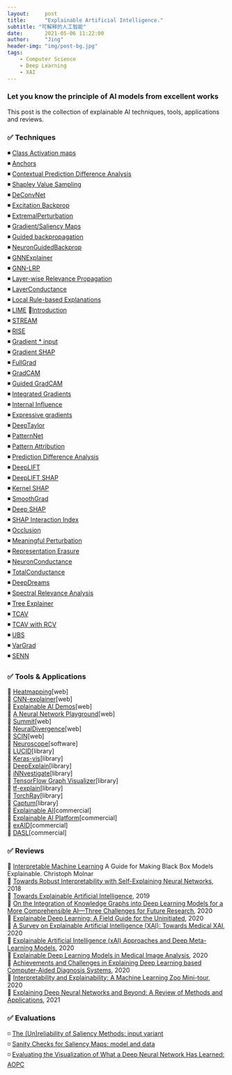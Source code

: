 ```yaml
---
layout:     post
title:      "Explainable Artificial Intelligence."
subtitle: "可解释的人工智能"
date:       2021-05-06 11:22:00
author:     "Jing"
header-img: "img/post-bg.jpg"
tags:
    - Computer Science
    - Deep Learning
    - XAI
---
```


### Let you know the principle of AI models from excellent works
This post is the collection of explainable AI techniques, tools, applications and reviews.
### ✅ Techniques
◾ [Class Activation maps](https://www.cv-foundation.org/openaccess/content_cvpr_2016/html/Zhou_Learning_Deep_Features_CVPR_2016_paper.html)        
◾ [Anchors](https://ojs.aaai.org/index.php/AAAI/article/view/11491)    
◾ [Contextual Prediction Difference Analysis](https://arxiv.org/abs/1910.09086)    
◾ [Shapley Value Sampling](https://doi.org/10.1016/j.cor.2008.04.004)    
◾ [DeConvNet](https://doi.org/10.1007/978-3-319-10590-1_53)    
◾ [Excitation Backprop](https://doi.org/10.1007/s11263-017-1059-x)    
◾ [ExtremalPerturbation](https://openaccess.thecvf.com/content_ICCV_2019/html/Fong_Understanding_Deep_Networks_via_Extremal_Perturbations_and_Smooth_Masks_ICCV_2019_paper.html)    
◾ [Gradient/Saliency Maps](https://arxiv.org/abs/1312.6034)    
◾ [Guided backpropagation](https://arxiv.org/abs/1412.6806)    
◾ [NeuronGuidedBackprop](https://arxiv.org/abs/1412.6806)    
◾ [GNNExplainer](https://www.ncbi.nlm.nih.gov/pmc/articles/PMC7138248/)    
◾ [GNN-LRP](https://arxiv.org/abs/2006.03589)    
◾ [Layer-wise Relevance Propagation](https://doi.org/10.1371/journal.pone.0130140)    
◾ [LayerConductance](https://arxiv.org/abs/1807.09946)    
◾ [Local Rule-based Explanations](https://arxiv.org/abs/1805.10820)    
◾ [LIME](https://doi.org/10.1145/2939672.2939778) 📝[Introduction](https://www.oreilly.com/content/introduction-to-local-interpretable-model-agnostic-explanations-lime/)    
◾ [STREAM](https://arxiv.org/abs/1703.02647)    
◾ [RISE](https://arxiv.org/abs/1806.07421)    
◾ [Gradient * input](https://arxiv.org/abs/1605.01713)    
◾ [Gradient SHAP](https://arxiv.org/abs/1705.07874)    
◾ [FullGrad](https://arxiv.org/abs/1705.07874)    
◾ [GradCAM](https://openaccess.thecvf.com/content_iccv_2017/html/Selvaraju_Grad-CAM_Visual_Explanations_ICCV_2017_paper.html)    
◾ [Guided GradCAM](https://openaccess.thecvf.com/content_iccv_2017/html/Selvaraju_Grad-CAM_Visual_Explanations_ICCV_2017_paper.html)    
◾ [Integrated Gradients](http://proceedings.mlr.press/v70/sundararajan17a.html)   
◾ [Internal Influence](10.1109/TEST.2018.8624792)    
◾ [Expressive gradients](https://doi.org/10.1371/journal.pone.0215076)    
◾ [DeepTaylor](https://doi.org/10.1016/j.patcog.2016.11.008)    
◾ [PatternNet](https://arxiv.org/abs/1705.05598)    
◾ [Pattern Attribution](https://arxiv.org/abs/1705.05598)    
◾ [Prediction Difference Analysis](https://arxiv.org/abs/1702.04595)    
◾ [DeepLIFT](http://proceedings.mlr.press/v70/shrikumar17a)    
◾ [DeepLIFT SHAP](https://arxiv.org/abs/1705.07874)    
◾ [Kernel SHAP](https://arxiv.org/abs/1705.07874)    
◾ [SmoothGrad](https://arxiv.org/abs/1706.03825)    
◾ [Deep SHAP](https://doi.org/10.1007/978-3-030-53352-6_24)   
◾ [SHAP Interaction Index](https://doi.org/10.1038/s42256-019-0138-9)    
◾ [Occlusion](https://doi.org/10.1007/978-3-319-10590-1_53)    
◾ [Meaningful Perturbation](https://openaccess.thecvf.com/content_iccv_2017/html/Fong_Interpretable_Explanations_of_ICCV_2017_paper.html)    
◾ [Representation Erasure](https://arxiv.org/abs/1612.08220)    
◾ [NeuronConductance](https://arxiv.org/abs/1805.12233)    
◾ [TotalConductance](https://arxiv.org/abs/1805.12233)    
◾ [DeepDreams](https://doi.org/10.1007/978-3-030-33850-3_7)    
◾ [Spectral Relevance Analysis](https://doi.org/10.1038/s41467-019-08987-4)    
◾ [Tree Explainer](https://doi.org/10.1038/s42256-019-0138-9)    
◾ [TCAV](http://proceedings.mlr.press/v80/kim18d.html)    
◾ [TCAV with RCV](https://doi.org/10.1007/978-3-030-02628-8_14)    
◾ [UBS](https://doi.org/10.1007/978-3-030-33850-3_2)    
◾ [VarGrad](https://arxiv.org/abs/1810.03307)    
◾ [SENN](https://arxiv.org/abs/1810.03307)    




### ✅ Tools & Applications
🔸  [Heatmapping](http://www.heatmapping.org/)[web]    
🔸  [CNN-explainer](https://poloclub.github.io/cnn-explainer/)[web]    
🔸  [Explainable AI Demos](https://lrpserver.hhi.fraunhofer.de/)[web]    
🔸  [A Neural Network Playground](https://playground.tensorflow.org/#activation=tanh&batchSize=10&dataset=gauss&regDataset=reg-plane&learningRate=0.03&regularizationRate=0&noise=0&networkShape=7,2,2,2&seed=0.40403&showTestData=false&discretize=false&percTrainData=50&x=true&y=false&xTimesY=false&xSquared=false&ySquared=false&cosX=false&sinX=false&cosY=false&sinY=false&collectStats=false&problem=classification&initZero=false&hideText=false)[web]    
🔸  [Summit](https://fredhohman.com/summit/)[web]    
🔸  [NeuralDivergence](http://haekyu.com/neural-divergence/)[web]    
🔸  [SCIN](https://www.dfki.de/skincare/classify.html)[web]    
🔸  [Neuroscope](https://github.com/c3di/neuroscope)[software]   
🔸  [LUCID](https://github.com/tensorflow/lucid)[library]    
🔸  [Keras-vis](https://raghakot.github.io/keras-vis/)[library]    
🔸  [DeepExplain](https://github.com/marcoancona/DeepExplain)[library]    
🔸  [iNNvestigate](https://github.com/albermax/innvestigate)[library]  
🔸  [TensorFlow Graph Visualizer](https://www.tensorflow.org/tensorboard/graphs)[library]    
🔸  [tf-explain](https://tf-explain.readthedocs.io/en/latest/)[library]    
🔸  [TorchRay](https://github.com/facebookresearch/TorchRay)[library]    
🔸  [Captum](https://captum.ai/)[library]    
🔸  [Explainable AI](https://cloud.google.com/explainable-ai)[commercial]    
🔸  [Explainable AI Platform](https://datalanguage.com/scopa-scalable-explainable-ai)[commercial]    
🔸  [exAID](https://exaid.kl.dfki.de/)[commercial]    
🔸  [DASL](https://www.decodedhealth.com/)[commercial]

### ✅ Reviews

🔹  [Interpretable Machine Learning](https://christophm.github.io/interpretable-ml-book/) A Guide for Making Black Box Models Explainable.
Christoph Molnar    
🔹  [Towards Robust Interpretability with Self-Explaining Neural Networks](https://arxiv.org/abs/1806.07538), 2018    
🔹  [Towards Explainable Artificial Intelligence](https://doi.org/10.1007/978-3-030-28954-6_1), 2019    
🔹  [On the Integration of Knowledge Graphs into Deep Learning Models for a More Comprehensible AI—Three Challenges for Future Research](https://doi.org/10.3390/info11020122), 2020    
🔹  [Explainable Deep Learning: A Field Guide for the Uninitiated](https://arxiv.org/abs/2004.14545), 2020    
🔹  [A Survey on Explainable Artificial Intelligence (XAI): Towards Medical XAI](https://arxiv.org/abs/1907.07374), 2020    
🔹  [Explainable Artificial Intelligence (xAI) Approaches and Deep Meta-Learning Models](10.5772/intechopen.92172), 2020    
🔹  [Explainable Deep Learning Models in Medical Image Analysis](https://doi.org/10.3390/jimaging6060052), 2020    
🔹  [Achievements and Challenges in Explaining Deep Learning based Computer-Aided Diagnosis Systems](https://arxiv.org/abs/2011.13169), 2020    
🔹  [Interpretability and Explainability: A Machine Learning Zoo Mini-tour](https://arxiv.org/abs/2012.01805), 2020    
🔹  [Explaining Deep Neural Networks and Beyond: A Review of Methods and Applications](10.1109/JPROC.2021.3060483), 2021    


### ✅ Evaluations
◽ [The (Un)reliability of Saliency Methods: input variant](https://doi.org/10.1007/978-3-030-28954-6_14)    
◽ [Sanity Checks for Saliency Maps: model and data](https://arxiv.org/abs/1810.03292)      
◽ [Evaluating the Visualization of What a Deep Neural Network Has Learned: AOPC](https://ieeexplore.ieee.org/abstract/document/7552539)      



